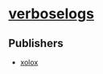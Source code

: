 # [verboselogs](https://pypi.org/project/verboselogs)



## Publishers
- [xolox](https://pypi.org/user/xolox)

